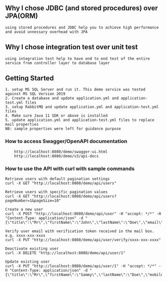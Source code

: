 ## Why I chose JDBC (and stored procedures) over JPA(ORM)
    using stored procedures and JDBC help you to achieve high performance and avoid unnessary overhead with JPA

## Why I chose integration test over unit test
    using integration test help to have end to end test of the entire service from controller layer to database layer    

## Getting Started 
    1. setup MS SQL Server and run it. This demo service was tested against MS SQL Version 2019
    2. Create a database and update application.yml and application-test.yml files
    3. setup RabbitMQ and update application.yml and application-test.yml files 
    4. Make sure Java 11 SDK or above is installed
    5. update application.yml and application-test.yml files to replace mail properties
    NB: sample properties were left for guidance purpose
    

### How to access Swagger/OpenAPI documentation
        http://localhost:8080/demo/swagger-ui.html
        http://localhost:8080/demo/v3/api-docs

### How to use the API with curl with sample commands
    Retrieve users with default pagination settings
    curl -X GET "http://localhost:8080/demo/api/users"
    
    Retrieve users with specific pagination values
    curl -X GET "http://localhost:8080/demo/api/users?pageNumber=1&pageSize=10"
    
    Create a new user
    curl -X POST "http://localhost:8080/demo/api/user" -H "accept: */*" -H "Content-Type: application/json" -d "{\"title\":\"Mr\",\"firstName\":\"John\",\"lastName\":\"Doe\",\"email\":\"john.doe@yahoo.com\",\"mobile\":\"+2347087760744\",\"password\":\"string\",\"role\":\"USER\"}"
    
    Verify user email with verification token received in the mail box. e.g. xxxx-xxx-xxxx
    curl -X PUT "http://localhost:8080/demo/api/user/verify/xxxx-xxx-xxxx"
    
    Deactivate existing user
    curl -X DELETE "http://localhost:8080/demo/api/user/1" 

    Update existing user
    curl -X PUT "http://localhost:8080/demo/api/user/1" -H "accept: */*" -H "Content-Type: application/json" -d "{\"title\":\"Mr\",\"firstName\":\"Sammy\",\"lastName\":\"Doe\",\"mobile\":\"+2347089760744\",\"role\":\"USER\"}"



